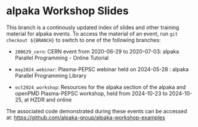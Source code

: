 # alpaka Workshop Slides

This branch is a continously updated index of slides and other training material for alpaka events.
To access the material of an event, run `git checkout ${BRANCH}` to switch to one of
the following branches:

* `200629_cern`: CERN event from 2020-06-29 to 2020-07-03: alpaka Parallel
                 Programming - Online Tutorial

* `may2024_webinar`: Plasma-PEPSC webinar held on 2024-05-28 : alpaka Parallel Programming Library

* `oct2024_workshop`: Resources for the alpaka section of the alpaka and openPMD Plasma-PEPSC workshop, held from 2024-10-23 to 2024-10-25, at HZDR and online

The associated code demonstrated during these events can be accessed at: https://github.com/alpaka-group/alpaka-workshop-examples